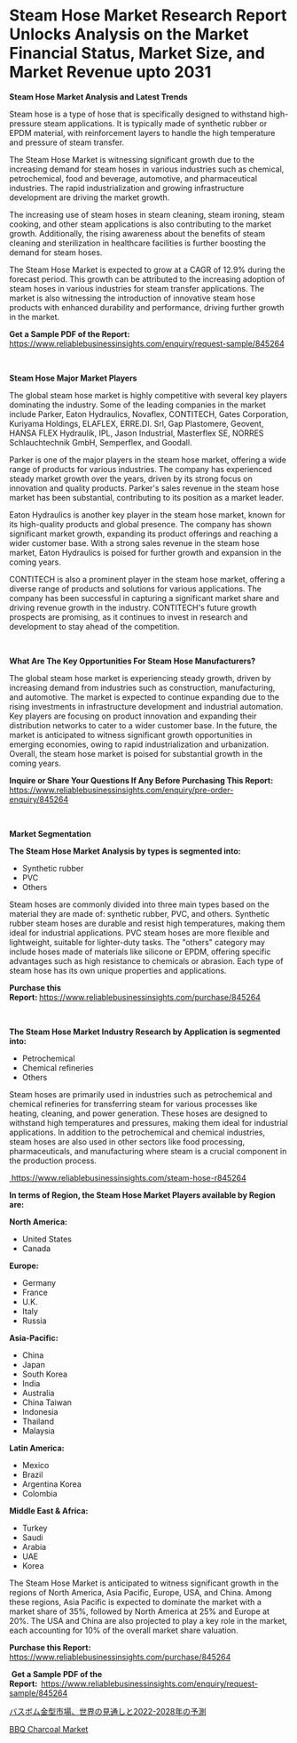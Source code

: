 <p><h1>Steam Hose Market Research Report Unlocks Analysis on the Market Financial Status, Market Size, and Market Revenue upto 2031</h1></p><p><strong>Steam Hose Market Analysis and Latest Trends</strong></p>
<p><p>Steam hose is a type of hose that is specifically designed to withstand high-pressure steam applications. It is typically made of synthetic rubber or EPDM material, with reinforcement layers to handle the high temperature and pressure of steam transfer.</p><p>The Steam Hose Market is witnessing significant growth due to the increasing demand for steam hoses in various industries such as chemical, petrochemical, food and beverage, automotive, and pharmaceutical industries. The rapid industrialization and growing infrastructure development are driving the market growth.</p><p>The increasing use of steam hoses in steam cleaning, steam ironing, steam cooking, and other steam applications is also contributing to the market growth. Additionally, the rising awareness about the benefits of steam cleaning and sterilization in healthcare facilities is further boosting the demand for steam hoses.</p><p>The Steam Hose Market is expected to grow at a CAGR of 12.9% during the forecast period. This growth can be attributed to the increasing adoption of steam hoses in various industries for steam transfer applications. The market is also witnessing the introduction of innovative steam hose products with enhanced durability and performance, driving further growth in the market.</p></p>
<p><strong>Get a Sample PDF of the Report:&nbsp;</strong> <a href="https://www.reliablebusinessinsights.com/enquiry/request-sample/845264">https://www.reliablebusinessinsights.com/enquiry/request-sample/845264</a></p>
<p>&nbsp;</p>
<p><strong>Steam Hose Major Market Players</strong></p>
<p><p>The global steam hose market is highly competitive with several key players dominating the industry. Some of the leading companies in the market include Parker, Eaton Hydraulics, Novaflex, CONTITECH, Gates Corporation, Kuriyama Holdings, ELAFLEX, ERRE.DI. Srl, Gap Plastomere, Geovent, HANSA FLEX Hydraulik, IPL, Jason Industrial, Masterflex SE, NORRES Schlauchtechnik GmbH, Semperflex, and Goodall.</p><p>Parker is one of the major players in the steam hose market, offering a wide range of products for various industries. The company has experienced steady market growth over the years, driven by its strong focus on innovation and quality products. Parker's sales revenue in the steam hose market has been substantial, contributing to its position as a market leader.</p><p>Eaton Hydraulics is another key player in the steam hose market, known for its high-quality products and global presence. The company has shown significant market growth, expanding its product offerings and reaching a wider customer base. With a strong sales revenue in the steam hose market, Eaton Hydraulics is poised for further growth and expansion in the coming years.</p><p>CONTITECH is also a prominent player in the steam hose market, offering a diverse range of products and solutions for various applications. The company has been successful in capturing a significant market share and driving revenue growth in the industry. CONTITECH's future growth prospects are promising, as it continues to invest in research and development to stay ahead of the competition.</p></p>
<p>&nbsp;</p>
<p><strong>What Are The Key Opportunities For Steam Hose Manufacturers?</strong></p>
<p><p>The global steam hose market is experiencing steady growth, driven by increasing demand from industries such as construction, manufacturing, and automotive. The market is expected to continue expanding due to the rising investments in infrastructure development and industrial automation. Key players are focusing on product innovation and expanding their distribution networks to cater to a wider customer base. In the future, the market is anticipated to witness significant growth opportunities in emerging economies, owing to rapid industrialization and urbanization. Overall, the steam hose market is poised for substantial growth in the coming years.</p></p>
<p><strong>Inquire or Share Your Questions If Any Before Purchasing This Report:</strong> <a href="https://www.reliablebusinessinsights.com/enquiry/pre-order-enquiry/845264">https://www.reliablebusinessinsights.com/enquiry/pre-order-enquiry/845264</a></p>
<p>&nbsp;</p>
<p><strong>Market Segmentation</strong></p>
<p><strong>The Steam Hose Market Analysis by types is segmented into:</strong></p>
<p><ul><li>Synthetic rubber</li><li>PVC</li><li>Others</li></ul></p>
<p><p>Steam hoses are commonly divided into three main types based on the material they are made of: synthetic rubber, PVC, and others. Synthetic rubber steam hoses are durable and resist high temperatures, making them ideal for industrial applications. PVC steam hoses are more flexible and lightweight, suitable for lighter-duty tasks. The "others" category may include hoses made of materials like silicone or EPDM, offering specific advantages such as high resistance to chemicals or abrasion. Each type of steam hose has its own unique properties and applications.</p></p>
<p><strong>Purchase this Report:&nbsp;</strong><a href="https://www.reliablebusinessinsights.com/purchase/845264">https://www.reliablebusinessinsights.com/purchase/845264</a></p>
<p>&nbsp;</p>
<p><strong>The Steam Hose Market Industry Research by Application is segmented into:</strong></p>
<p><ul><li>Petrochemical</li><li>Chemical refineries</li><li>Others</li></ul></p>
<p><p>Steam hoses are primarily used in industries such as petrochemical and chemical refineries for transferring steam for various processes like heating, cleaning, and power generation. These hoses are designed to withstand high temperatures and pressures, making them ideal for industrial applications. In addition to the petrochemical and chemical industries, steam hoses are also used in other sectors like food processing, pharmaceuticals, and manufacturing where steam is a crucial component in the production process.</p></p>
<p><a href="https://www.reliablebusinessinsights.com/steam-hose-r845264">&nbsp;https://www.reliablebusinessinsights.com/steam-hose-r845264</a></p>
<p><strong>In terms of Region, the Steam Hose Market Players available by Region are:</strong></p>
<p>
    <p> <strong> North America: </strong>
        <ul>
            <li>United States</li>
            <li>Canada</li>
        </ul>
        </p> 
    <p> <strong> Europe: </strong>
        <ul>
            <li>Germany</li>
            <li>France</li>
            <li>U.K.</li>
            <li>Italy</li>
            <li>Russia</li>
        </ul>
        </p> 
    <p> <strong> Asia-Pacific: </strong>
        <ul>
            <li>China</li>
            <li>Japan</li>
            <li>South Korea</li>
            <li>India</li>
            <li>Australia</li>
            <li>China Taiwan</li>
            <li>Indonesia</li>
            <li>Thailand</li>
            <li>Malaysia</li>
        </ul>
        </p> 
    <p> <strong> Latin America: </strong>
        <ul>
            <li>Mexico</li>
            <li>Brazil</li>
            <li>Argentina Korea</li>
            <li>Colombia</li>
        </ul>
        </p> 
    <p> <strong> Middle East & Africa: </strong>
        <ul>
            <li>Turkey</li>
            <li>Saudi</li>
            <li>Arabia</li>
            <li>UAE</li>
            <li>Korea</li>
        </ul>
    </p>
    </p>
<p><p>The Steam Hose Market is anticipated to witness significant growth in the regions of North America, Asia Pacific, Europe, USA, and China. Among these regions, Asia Pacific is expected to dominate the market with a market share of 35%, followed by North America at 25% and Europe at 20%. The USA and China are also projected to play a key role in the market, each accounting for 10% of the overall market share valuation.</p></p>
<p><strong>Purchase this Report: </strong><a href="https://www.reliablebusinessinsights.com/purchase/845264">https://www.reliablebusinessinsights.com/purchase/845264</a></p>
<p>&nbsp;<strong>Get a Sample PDF of the Report:&nbsp;&nbsp;</strong><a href="https://www.reliablebusinessinsights.com/enquiry/request-sample/845264">https://www.reliablebusinessinsights.com/enquiry/request-sample/845264</a></p>
<p><strong></strong></p>
<p><p><a href="https://github.com/oqxogxyvqe90775/Market-Research-Report-List-2/blob/main/8161099130959.md">バスボム金型市場、世界の見通しと2022-2028年の予測</a></p><p><a href="https://github.com/riwar777/Market-Research-Report-List-1/blob/main/bbq-charcoal-market.md">BBQ Charcoal Market</a></p></p>